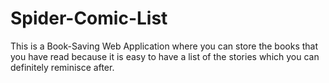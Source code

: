 # Spider-Comic-List

This is a Book-Saving Web Application where you
can store the books that you have read because it
is easy to have a list of the stories which you
can definitely reminisce after.
